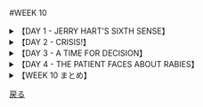 #WEEK 10
<details><summary>【DAY 1 - JERRY HART'S SIXTH SENSE】</summary>

----
###DAY 1 - JERRY HART'S SIXTH SENSE
####

■ある落ち着かない感じがジェリー・ハートを一日苛んだ。
An uneasy feeling had made Jerry Hart miserable all day long.

■説明は難しいが、過去の同様な衝撃は正確だった。　－厄介事が近づいているのだ。
It was difficult to explain, but the similar sensations in the past had been accurate — trouble was on the way.

■天候の<u>**悪化**</u>を骨の痛みで予言できる人々がいるように、ジェリーは災難の始まりを知覚できた。
Just as some people can predict the onset of <u>**inclement**</u> weather because of an aching in their bones, so could Jerry detect incipient* disaster.

■彼は机に就いて、会社の報告を<u>**熟読し**</u>ようとしたが、努力は無益だった。
He sat at his desk, trying to <u>**peruse**</u> a company report but his efforts were ineffectual*

■彼の内部を苛む感じ、落ち着かない感じのさわり、厄災の<u>**予感**</u>が彼を取り囲んで<u>**止む**</u>ことはなかった。
The gnawing at his insides, the tinge* of uneasiness, the <u>**premonition**</u> of calamity that besieged* him would not <u>**desist**</u>.

■電話が鳴った折、彼は恐怖に<u>**飛び上がった**</u>。電話は彼の妻からだった、そして彼女は錯乱していた。彼らの息子が狂犬に噛まれたのだ。
When the phone rang, he <u>**recoiled**</u> with fear — it was his wife and she was hysterical. Their son had been bitten by a mad dog!

####
----
####|inclement - (天気が)荒れ模様の (unfavorable, stormy)

■彼女は<u>**荒れ模様の**</u>天候の中での試合を休むことを非難したが、我々はそんなのは「酸い葡萄」(に過ぎない)とわかっていた。
She blamed her absence from the game on the <u>**inclement**</u> whether, but we knew that was sour grape.

####|peruse - 熟読する, 精読する (to read carefully)

■父による説教が始まった後、彼は毎日求人広告を<u>**熟読する**</u>様になった。
After being admonished by his father, he began to <u>**peruse**</u> the want ads daily.

####|premonition - 予感 (forewarning)

■エレンは、黒猫と巡り合った時に「災い」の<u>**予感**</u>を持った。
When the black cat crossed her path, Ellen had a <u>**premonition**</u> of disaster.

####|desist - やめる, 思いとどまる (cease)

■(労働争議の時, 組合側から出すスト破り防止のための)監視員らは、生活水準の向上の為に、我々の努力は不<u>**断**</u>なのだという訓戒を公表した。
The pickets promulgated a warning that they would not <u><u>**desist**</u></u> in their efforts to enhance their standard of living.

####|recoil - 後退する, 引き返す (draw back)

■まるで蛇が襲撃のため待ち構える様に、その女の子はゾッとする思いで<u>**後退した**</u>。
As the snake prepared to strike, the girls <u>**recoiled**</u> in horror.

</details>
<details><summary>【DAY 2 - CRISIS!】</summary>

----
###DAY 2 - CRISIS!
####

■ジェリー・ハートがその妻からそのことに<u>**関係する**</u>事実を聞き出すやいなや、彼は自宅へと事務所を飛び出した。
As soon as Jerry Hart could get the <u>**pertinent**</u> facts from his wife, he dashed out of the office on his way home.

■彼は廊下で人々を押しのけ、エレベーター係に急ぐように懇願し、老紳士に対して目に余る無礼で、紳士の掴まえたタクシーに飛び乗った。
He joshed* people in the hallway, implored* the elevator operator to hurry, and with flagrant* disregard for an elderly gentleman jumped into the cab he had hailed.

■20分間のタクシー行は永遠に思われ、その間ずっと、ジェリーは恐ろしい考えにとらわれていた。
The twenty-minute taxi ride seemed interminable* and all the while horrible thoughts occurred to Jerry.

■彼はあんぐと顎を開けた醜い<u>**大型犬**</u>の像に<u>**取り憑かれていた**</u>。
Visions of an ugly <u>**mastiff**</u> with foaming jaws <u>**obsessed**</u> him.

■人々の群れが自宅の前に集っており、ためにジェリーは彼らを掻き分けねばならなかった。
A crowd of people had gathered in front of his house so that Jerry had to force his way through them.

■ベッドの上のボビー坊やは、医者、警察、<u>**哀れな**</u>ジェリーの妻、彼の2人の娘、そして<u>**青ざめた**</u>半ダースの隣人達に囲まれていた。
Little Bobby was on his bed, surrounded by a doctor, a policeman, Jerry’s <u>**doleful**</u> wife, his two daughters, and a half-dozen <u>**wan**</u> neighbors.

####
----
####|pertinent - 適切な, しっくりとした (to the point)

■その裁判の間、抜け目のない弁護士は鍵となる証拠から<u>**適切な**</u>情報を誘い出せたのだった。
During the trial the astute lawyer was able to elicit the <u>**pertinent**</u> information from the key witness.

####|mastiff - 大きな犬([犬種.](https://wanwans.com/new/mastiff) 番犬用) (large dog)

■神経質な隣人は、こそ泥を脅すために、喧嘩っ早い大型犬を購入した。
My nervous neighbor brought a pugnacious <u>**mastiff**</u> to frighten burglars.

####|obsess - 取り付く, つきまとう (to haunt, preoccupy)

■画家になるアイデアにその株式仲買人は<u>**取り憑か**</u>れた。
The stockbroker was <u>**obsessed**</u> with the idea of becoming a painter.

####|doleful - 悲しげな, 陰鬱な (sad, melancholy)

■<u>**陰鬱な**</u>諸表情が、選挙の夜に司令所を通じ多く見られた。
<u>**Doleful**</u> expressions abounded throughout headquarters on the night of the election.

####|wan - (病気・悩みで)青ざめた, 血の気のない (sickly pale)

■緊張状態の後、普段は血色の良い彼の顔は<u>**青ざめ**</u>、疲れ切っていた。
After the tension, his normally ruddy face was <u>**wan**</u> and tired.

</details>
<details><summary>【DAY 3 - A TIME FOR DECISION】</summary>
----

###DAY 3 - A TIME FOR DECISION
####

■医者は<u>**感情の表出**</u>を抑えて穏やかに状況を説明した。
The doctor explained the situation calmly, avoiding <u>**histrionics**</u>.

■まず、彼らはその犬が狂犬病であるか分からなかった。
First of all, they didn’t know whether the dog had rabies.

■次に、その<u>**すばしこい**</u>犬はこれまでの捜索を<u>**挫かせていた**</u>。
Secondly, the <u>**elusive**</u> dog had <u>**frustrated**</u> all attempts to find him so far.

■最後に、ボビーに痛みを伴うワクチン接種を2週間に渡り毎日受けさせるかどうかを決めねばならなかった。
Finally, the decision would have to be made whether Bobby was to undergo the painful vaccination administered daily for two weeks.

■ミサスハートは該犬を見た隣人が、「該犬が口から泡を吹き、常時吠え唸っていた－すべて狂犬病であることを示す<u>**兆候である**</u>－としていた」と話した。
Mrs. Hart said that a neighbor who had seen the dog claimed that it had been foaming at the mouth, barking, and growling constantly — all <u>**symptomatic**</u> of rabies.

■だが、警察官は、この20年、国内で狂犬の事件は見られない程<u>**口を挟み**</u>、
But the policeman <u>**interjected**</u> that there hadn’t been a case of a mad dog in the county in over twenty years;

■隣人の報告を否認し、もう1日様子を見るよう提言した。
he repudiated* the neighbor’s report, advocating* that they do nothing for at least another day.

■ミスターアンドミサスハートは、次の方策を考えるため腰を下ろした。
Mr. and Mrs. Hart sat down to think about their next step.

####
----
####|histrionics - 感情の現れ, 芝居がかったしぐさ (display of emotions)

■彼が<u>**感情の現れ**</u>を抑制できないと言うので、監督はその気まぐれな俳優を首にした。
Saying that he would not tolerate her <u>**histrionics**</u>, the director fired the temperamental actress.

####|elusive - わかりにくい,記憶しにくい (hard to grasp)

■彼の生涯で、幸福は<u>**捕え難い**</u>ものだと感得したが、富は簡単に離れるものだ。
All his life he found happiness <u>**elusive**</u>, but wealth easy to come by.

####|frustrate - 妨げる, 邪魔する (counteract, foil, thwart)

■管理人は守衛を増やすことで囚人たちの脱獄する試みを<u>**妨げた**</u>。
The warden <u>**frustrated**</u>the prisoners' attempt to escape by adding more guards.

####|symptomatic - 前兆となる, 兆候的な (having to do with signs or symptoms, indicative)

■卑劣な騒乱は大都市の直面する問題の<u>**前兆だった**</u>。
The sordid rioting was <u>**symptomatic**</u> of the problems facing the large cities.

####|interject - 不意にさしはさむ (insert, interrupt)

■多くの視聴者は、コマーシャルがサスペンスドラマに<u>**闖入してくる**</u>時が大嫌いだ。
Most viewers hate it when a commercial is <u>**interjected**</u> into a suspense drama.

</details>
<details><summary>【DAY 4 - THE PATIENT FACES ABOUT RABIES】</summary>
----

###DAY 4 - THE PATIENT FACES ABOUT RABIES
####

■「その病気について、基本的な情報を下さい、ドクター」<u>**身動きできない**</u>息子の姿に目を向けながらジェリーが言った。
“Give me some of the rudimentary* information about the disease, Doc,” said Jerry, glancing toward the <u>**inert**</u> figure of his son.

■「ええと、ご存じのとおり、病気は以前「恐水病」（水への恐怖）と呼ばれていました。理由は症状の一つが液体の嚥下不能であるためです。
“Well, as you know, the malady* used to be called ‘hydrophobia’ (fear of water) because one of the symptoms is an inability to swallow liquids.

■実際、この病気は感染した動物の唾液にに含まれる活性ウイルスによって引き起こされます。
Actually, it is caused by a live virus from the saliva of an infected animal.

■条件は唾液が噛まれた傷に滲入することで、被害者は狂犬病に罹患しうるのです。
If saliva gets into a bite wound, the victim may get rabies.

■ウイルスは神経を通って背骨と脳に至ります。
The virus travels along the nerves to the spine and brain.

■一度<u>**顕著な**</u>特徴が現れると（10日から6ヶ月の内に）、<u>**まもなく**</u>死に至ります。」
Once the <u>**salient**</u> characteristics appear (ten days to six months) then death is <u>**imminent**</u>.”

■「症状とはどんなものですか？」ミサスハートが尋ねた。
“What are the symptoms?” asked Mrs. Hart.

■「痛みと無感覚、嚥下困難、頭痛及び神経過敏です。また、筋肉の攣り、
“Pain and numbness, difficulty in swallowing, headaches and nervousness.

■そして引き付けです。」
Also, muscle spasms and convulsions.”

■ドクターの発言に<u>**夢中になっていた**</u>、<u>**ショックに弱い**</u>隣人たちは息を飲んだ。
The <u>**squeamish**</u> neighbors who were <u>**engrossed**</u> in the doctor’s remarks gasped.

■「注射を始めるべきと思います。」
“I think we should go ahead with the injections,”

■取り乱したミサスハートが言った。「もう十分伺いましたわ。」
the distraught Mrs. Hart said. “I’ve heard enough.”

####
----
####|inert - 自分で動く力のない, 不活性な (without power to move)

■<u>**自活力のない**</u>選手を見て、そのマネージャーはフィールドへと駆け出した。
Seeing the <u>**inert**</u> player, the manager dashed out onto the field.

####|salient - 顕著な,目立った (outstanding, prominent)

■<u>**顕著な**</u>彼女の思索の特徴の一つが、「婉曲への依存」だ。
One of the <u>**salient**</u> features of her poetry is a dependence upon euphemisms.

####|imminent - 今にも起こりそうな, 切迫した (likely to happen, threatening)

■「核戦争は<u>**間もなく起こる**</u>のだ」と人々が言うのをその評議員は嫌がる。
The senator loathed it when people said that an atomic war was <u>**imminent**</u>.

####|squeamish - ショックを受ける, 潔癖すぎる, 気難しい (easy shocked, over sensitive)

■彼の<u>**気難しい**</u>相棒は、道徳のなさに不平を言う時、実業家に彼の純真さを笑われた。
When his <u>**squeamish**</u> partner complained about a lack of ethics, the businessman laughed at his innocence.

####|engrossed - 熱中した, 夢中になって (absorbed)

■クロスワードに<u>**夢中になって**</u>、彼はレストランで客が少し居ることにも気が付かなかった。
<u>**Engrossed**</u> in his crossword puzzle, he failed to notice the paucity of customers in the restaurant.
</details>
<details><summary>【WEEK 10 まとめ】</summary>

----

###WEEK 10 まとめ
| 単語        | 意味                                   | 英語での説明                                    |
|-------------|----------------------------------------|-------------------------------------------------|
| inclement   | (天気が)荒れ模様                       | unfavorable, stormy                             |
| peruse      | 熟読する, 精読する                     | to read carefully                               |
| premonition | 予感                                   | forewarning                                     |
| desist      | やめる, 思いとどまる                   | cease                                           |
| recoil      | 後退する, 引き返す                     | draw back                                       |
| pertinent   | 適切な, しっくりとした                 | to the point                                    |
| mastiff     | 大きな犬(犬種)                         | large dog                                       |
| obsess      | 取り付く, つきまとう                   | to haunt, preoccupy                             |
| doleful     | 悲しげな, 陰鬱な                       | sad, melancholy                                 |
| wan         | 青ざめた, 血の気のない                 | sickly pale                                     |
| histrionics | 芝居がかったしぐさ                     | display of emotions                             |
| elusive     | わかりにくい, 記憶しにくい             | hard to grasp                                   |
| frustrate   | 妨げる, 邪魔する                       | counteract, foil, thwart                        |
| symptomatic | 前兆となる, 兆候的な                   | having to do with signs or symptoms, indicative |
| interject   | 不意に差し挟む                         | insert, interrupt                               |
| inert       | 自分で動く力のない                     | without power to move                           |
| salient     | 顕著な, 目立った                       | outstanding, prominent                          |
| imminent    | 今にも起こりそうな, 切迫した           | likely to happen, threatening                   |
| squeamish   | ショックを受ける, 潔癖すぎる, 気難しい | easy shocked, over sensitive                    |
| engrossed   | 熱中した, 夢中になって                 | absorbed                                        |

</details>

[戻る](./index.html)
